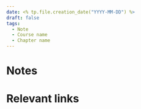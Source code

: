 ```yaml
---
date: <% tp.file.creation_date("YYYY-MM-DD") %>
draft: false
tags:
  - Note
  - Course name 
  - Chapter name
---
```


# Notes

# Relevant links